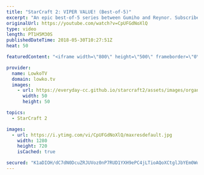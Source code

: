 ```yaml
---
title: "StarCraft 2: VIPER VALUE! (Best-of-5)"
excerpt: "An epic best-of-5 series between Gumiho and Reynor. Subscribe for more videos: http://lowko.tv/youtube Rogue vs Neeb: https://goo.gl/d2ZmY8  Bio, Mech, cheese, macro, early game, late game and lots of Roaches, Hydralisks, Hellions, Siege Tanks and Vipers. This is an awesome best-of-5 series where both"
originalUrl: https://youtube.com/watch?v=CpUFGdNoXlQ
type: video
length: PT1H5M30S
publishedDateTime: 2018-05-30T10:27:51Z
heat: 50

featuredContent: "<iframe width=\"800\" height=\"500\" frameborder=\"0\" src=\"https://www.youtube.com/embed/CpUFGdNoXlQ\" allow=\"accelerometer; autoplay; encrypted-media; gyroscope; picture-in-picture\" allowfullscreen></iframe>"

provider:
  name: LowkoTV
  domain: lowko.tv
  images:
    - url: https://everyday-cc.github.io/starcraft2/assets/images/organizations/lowko.tv-50x50.jpg
      width: 50
      height: 50

topics:
  - StarCraft 2

images:
  - url: https://i.ytimg.com/vi/CpUFGdNoXlQ/maxresdefault.jpg
    width: 1280
    height: 720
    isCached: true

secured: "K1aDIOH/dC7dN0DcuZRJUVoz0nP7RUD1YXH9ePC4jLTioAQoXCtglJbYEm0WqDeB6MsDsRzlUfXWxF9luDw4wwntYshwGKsqgOcjCymgBgHG1FQdwrcr6XOO1VCW71YbdzKwfR/Wkb2Vlu9/51jouFQyDUrifSO4RGRr8xd3HIT03nh8XXz4b5W1LSeXOGtGWJmZ+g7gwNwNFgGkuCCky0Jy6UO5Sg60m7je1xV/RCcqV1hvCd5CPh0hYXPFhf91ORefvRcY5k/qtdgYuZYTWdoRGw4Cp98LJLAISjCX+dq5wcUBb6veOjIbpK1jfqwqjGQS0a68156qDlj6TqZC1LROlj3iHQ6M1cGFFfXePCR6jt+NTdnIIBvCGltkWSFRBpIqeZlcDKk229yrdWrDIp4UmMSoVHyTuRPWEnp+cJ0=;SV4x/JG1pdLmQXKGk3Pxbg=="
---
```


